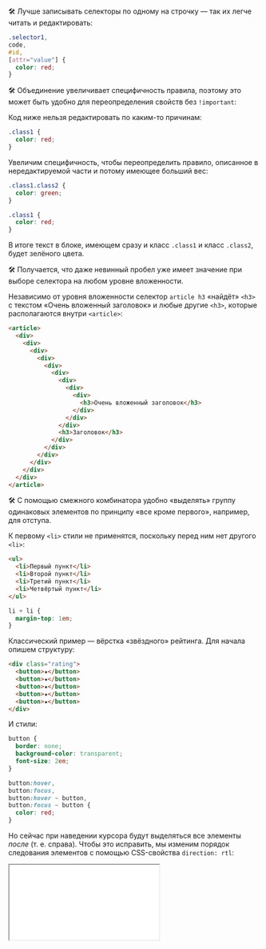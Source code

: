 🛠 Лучше записывать селекторы по одному на строчку — так их легче читать и редактировать:

```css
.selector1,
code,
#id,
[attr="value"] {
  color: red;
}
```

🛠 Объединение увеличивает специфичность правила, поэтому это может быть удобно для переопределения свойств без `!important`:

Код ниже нельзя редактировать по каким-то причинам:

```css
.class1 {
  color: red;
}
```

Увеличим специфичность, чтобы переопределить правило, описанное в нередактируемой части и потому имеющее больший вес:

```css
.class1.class2 {
  color: green;
}

.class1 {
  color: red;
}
```

В итоге текст в блоке, имеющем сразу и класс `.class1` и класс `.class2`, будет зелёного цвета.

🛠 Получается, что даже невинный пробел уже имеет значение при выборе селектора на любом уровне вложенности.

Независимо от уровня вложенности селектор `article h3` «найдёт» `<h3>` с текстом «Очень вложенный заголовок» и любые другие `<h3>`, которые располагаются внутри `<article>`:

```html
<article>
  <div>
    <div>
      <div>
        <div>
          <div>
            <div>
              <div>
                <div>
                  <div>
                    <h3>Очень вложенный заголовок</h3>
                  </div>
                </div>
              </div>
              <h3>Заголовок</h3>
            </div>
          </div>
        </div>
      </div>
    </div>
  </div>
</article>
```

🛠 С помощью смежного комбинатора удобно «выделять» группу одинаковых элементов по принципу «все кроме первого», например, для отступа.

К первому `<li>` стили не применятся, поскольку перед ним нет другого `<li>`:

```html
<ul>
  <li>Первый пункт</li>
  <li>Второй пункт</li>
  <li>Третий пункт</li>
  <li>Четвёртый пункт</li>
</ul>
```

```css
li + li {
  margin-top: 1em;
}
```

Классический пример — вёрстка «звёздного» рейтинга. Для начала опишем структуру:

```html
<div class="rating">
  <button>★</button>
  <button>★</button>
  <button>★</button>
  <button>★</button>
  <button>★</button>
</div>
```

И стили:

```css
button {
  border: none;
  background-color: transparent;
  font-size: 2em;
}

button:hover,
button:focus,
button:hover ~ button,
button:focus ~ button {
  color: red;
}
```

Но сейчас при наведении курсора будут выделяться все элементы _после_ (т. е. справа). Чтобы это исправить, мы изменим порядок следования элементов с помощью CSS-свойства `direction: rtl`:

<iframe title="Название — Комбинированные селекторы — Дока" src="../demos/solarrust-xxRjBJx/index.html"></iframe>

